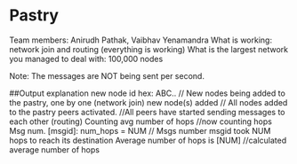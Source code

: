 # Pastry

Team members: Anirudh Pathak, Vaibhav Yenamandra
What is working: network join and routing (everything is working)
What is the largest network you managed to deal with: 100,000 nodes

Note: The messages are NOT being sent per second.

##Output explanation
new node id hex: ABC.. // New nodes being added to the pastry, one by one (network join)
new node(s) added // All nodes added to the pastry
peers activated. //All peers have started sending messages to each other (routing)
Counting avg number of hops //now counting hops
Msg num. [msgid]: num_hops = NUM // Msgs number msgid took NUM hops to reach its destination
Average number of hops is [NUM] //calculated average number of hops
